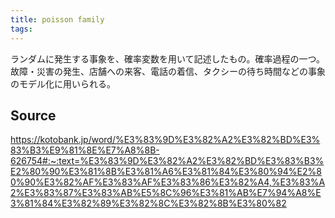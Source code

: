 ```yaml
---
title: poisson family
tags: 
---
```


ランダムに発生する事象を、確率変数を用いて記述したもの。確率過程の一つ。故障・災害の発生、店舗への来客、電話の着信、タクシーの待ち時間などの事象のモデル化に用いられる。

## Source
https://kotobank.jp/word/%E3%83%9D%E3%82%A2%E3%82%BD%E3%83%B3%E9%81%8E%E7%A8%8B-626754#:~:text=%E3%83%9D%E3%82%A2%E3%82%BD%E3%83%B3%E2%80%90%E3%81%8B%E3%81%A6%E3%81%84%E3%80%94%E2%80%90%E3%82%AF%E3%83%AF%E3%83%86%E3%82%A4,%E3%83%A2%E3%83%87%E3%83%AB%E5%8C%96%E3%81%AB%E7%94%A8%E3%81%84%E3%82%89%E3%82%8C%E3%82%8B%E3%80%82